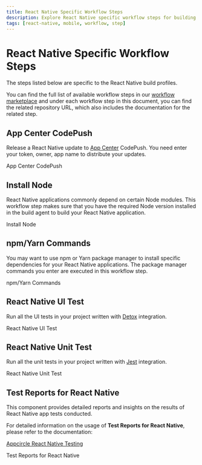 ```yaml
---
title: React Native Specific Workflow Steps
description: Explore React Native specific workflow steps for building profiles. Visit our workflow marketplace for a complete list.
tags: [react-native, mobile, workflow, step]
---
```


# React Native Specific Workflow Steps

The steps listed below are specific to the React Native build profiles.

You can find the full list of available workflow steps in our [workflow marketplace](https://github.com/appcircleio/appcircle-workflow-components) and under each workflow step in this document, you can find the related repository URL, which also includes the documentation for the related step.

## App Center CodePush

Release a React Native update to [App Center](https://appcenter.ms/) CodePush. You need enter your token, owner, app name to distribute your updates.

<ContentRef url="/workflows/react-native-specific-workflow-steps/app-center-code-push">
    App Center CodePush
</ContentRef>

## Install Node

React Native applications commonly depend on certain Node modules. This workflow step makes sure that you have the required Node version installed in the build agent to build your React Native application.

<ContentRef url="/workflows/react-native-specific-workflow-steps/node-install">
    Install Node
</ContentRef>

## npm/Yarn Commands

You may want to use npm or Yarn package manager to install specific dependencies for your React Native applications. The package manager commands you enter are executed in this workflow step.

<ContentRef url="/workflows/react-native-specific-workflow-steps/npm-yarn-commands">
    npm/Yarn Commands
</ContentRef>

## React Native UI Test

Run all the UI tests in your project written with [Detox](https://wix.github.io/Detox/docs/introduction/getting-started/) integration.

<ContentRef url="/workflows/react-native-specific-workflow-steps/react-native-ui-test">
    React Native UI Test
</ContentRef>

## React Native Unit Test

Run all the unit tests in your project written with [Jest](https://jestjs.io/docs/tutorial-react-native) integration.

<ContentRef url="/workflows/react-native-specific-workflow-steps/react-native-unit-test">
    React Native Unit Test
</ContentRef>

## Test Reports for React Native

This component provides detailed reports and insights on the results of React Native app tests conducted.

For detailed information on the usage of **Test Reports for React Native**, please refer to the documentation:

[Appcircle React Native Testing](/continuous-testing/react-native-testing)

<ContentRef url="/workflows/react-native-specific-workflow-steps/test-reports-react-native">
    Test Reports for React Native
</ContentRef>
